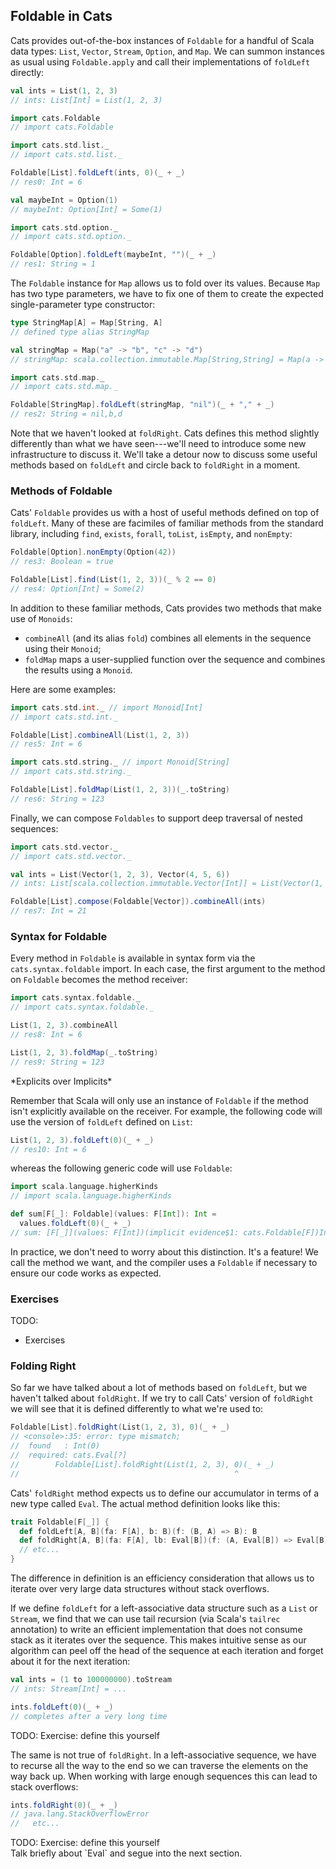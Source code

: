 ## Foldable in Cats

Cats provides out-of-the-box instances of `Foldable` for a handful of Scala data types: `List`, `Vector`, `Stream`, `Option`, and `Map`. We can summon instances as usual using `Foldable.apply` and call their implementations of `foldLeft` directly:

```scala
val ints = List(1, 2, 3)
// ints: List[Int] = List(1, 2, 3)

import cats.Foldable
// import cats.Foldable

import cats.std.list._
// import cats.std.list._

Foldable[List].foldLeft(ints, 0)(_ + _)
// res0: Int = 6

val maybeInt = Option(1)
// maybeInt: Option[Int] = Some(1)

import cats.std.option._
// import cats.std.option._

Foldable[Option].foldLeft(maybeInt, "")(_ + _)
// res1: String = 1
```

The `Foldable` instance for `Map` allows us to fold over its values. Because `Map` has two type parameters, we have to fix one of them to create the expected single-parameter type constructor:

```scala
type StringMap[A] = Map[String, A]
// defined type alias StringMap

val stringMap = Map("a" -> "b", "c" -> "d")
// stringMap: scala.collection.immutable.Map[String,String] = Map(a -> b, c -> d)

import cats.std.map._
// import cats.std.map._

Foldable[StringMap].foldLeft(stringMap, "nil")(_ + "," + _)
// res2: String = nil,b,d
```

Note that we haven't looked at `foldRight`. Cats defines this method slightly differently than what we have seen---we'll need to introduce some new infrastructure to discuss it. We'll take a detour now to discuss some useful methods based on `foldLeft` and circle back to `foldRight` in a moment.

### Methods of Foldable

Cats' `Foldable`  provides us with a host of useful methods defined on top of `foldLeft`. Many of these are facimiles of familiar methods from the standard library, including `find`, `exists`, `forall`, `toList`, `isEmpty`, and `nonEmpty`:

```scala
Foldable[Option].nonEmpty(Option(42))
// res3: Boolean = true

Foldable[List].find(List(1, 2, 3))(_ % 2 == 0)
// res4: Option[Int] = Some(2)
```

In addition to these familiar methods, Cats provides two methods that make use of `Monoids`:

- `combineAll` (and its alias `fold`) combines all elements in the sequence using their `Monoid`;
- `foldMap` maps a user-supplied function over the sequence and combines the results using a `Monoid`.

Here are some examples:

```scala
import cats.std.int._ // import Monoid[Int]
// import cats.std.int._

Foldable[List].combineAll(List(1, 2, 3))
// res5: Int = 6

import cats.std.string._ // import Monoid[String]
// import cats.std.string._

Foldable[List].foldMap(List(1, 2, 3))(_.toString)
// res6: String = 123
```

Finally, we can compose `Foldables` to support deep traversal of nested sequences:

```scala
import cats.std.vector._
// import cats.std.vector._

val ints = List(Vector(1, 2, 3), Vector(4, 5, 6))
// ints: List[scala.collection.immutable.Vector[Int]] = List(Vector(1, 2, 3), Vector(4, 5, 6))

Foldable[List].compose(Foldable[Vector]).combineAll(ints)
// res7: Int = 21
```

### Syntax for Foldable

Every method in `Foldable` is available in syntax form via the `cats.syntax.foldable` import. In each case, the first argument to the method on `Foldable` becomes the method receiver:

```scala
import cats.syntax.foldable._
// import cats.syntax.foldable._

List(1, 2, 3).combineAll
// res8: Int = 6

List(1, 2, 3).foldMap(_.toString)
// res9: String = 123
```

<div class="callout callout-info">
*Explicits over Implicits*

Remember that Scala will only use an instance of `Foldable` if the method isn't explicitly available on the receiver. For example, the following code will use the version of `foldLeft` defined on `List`:

```scala
List(1, 2, 3).foldLeft(0)(_ + _)
// res10: Int = 6
```

whereas the following generic code will use `Foldable`:

```scala
import scala.language.higherKinds
// import scala.language.higherKinds

def sum[F[_]: Foldable](values: F[Int]): Int =
  values.foldLeft(0)(_ + _)
// sum: [F[_]](values: F[Int])(implicit evidence$1: cats.Foldable[F])Int
```

In practice, we don't need to worry about this distinction. It's a feature! We call the method we want, and the compiler uses a `Foldable` if necessary to ensure our code works as expected.
</div>

### Exercises

<div class="callout callout-danger">
TODO:

- Exercises
</div>

### Folding Right

So far we have talked about a lot of methods based on `foldLeft`, but we haven't talked about `foldRight`. If we try to call Cats' version of `foldRight` we will see that it is defined differently to what we're used to:

```scala
Foldable[List].foldRight(List(1, 2, 3), 0)(_ + _)
// <console>:35: error: type mismatch;
//  found   : Int(0)
//  required: cats.Eval[?]
//        Foldable[List].foldRight(List(1, 2, 3), 0)(_ + _)
//                                                ^
```

Cats' `foldRight` method expects us to define our accumulator in terms of a new type called `Eval`. The actual method definition looks like this:

```scala
trait Foldable[F[_]] {
  def foldLeft[A, B](fa: F[A], b: B)(f: (B, A) => B): B
  def foldRight[A, B](fa: F[A], lb: Eval[B])(f: (A, Eval[B]) => Eval[B]): Eval[B]
  // etc...
}
```

The difference in definition is an efficiency consideration that allows us to iterate over very large data structures without stack overflows.

If we define `foldLeft` for a left-associative data structure such as a `List` or `Stream`, we find that we can use tail recursion (via Scala's `tailrec` annotation) to write an efficient implementation that does not consume stack as it iterates over the sequence. This makes intuitive sense as our algorithm can peel off the head of the sequence at each iteration and forget about it for the next iteration:

```scala
val ints = (1 to 100000000).toStream
// ints: Stream[Int] = ...

ints.foldLeft(0)(_ + _)
// completes after a very long time
```

<div class="callout callout-danger">
TODO: Exercise: define this yourself
</div>

The same is not true of `foldRight`. In a left-associative sequence, we have to recurse all the way to the end so we can traverse the elements on the way back up. When working with large enough sequences this can lead to stack overflows:

```scala
ints.foldRight(0)(_ + _)
// java.lang.StackOverflowError
//   etc...
```

<div class="callout callout-danger">
TODO: Exercise: define this yourself
</div>

<div class="callout callout-danger">
Talk briefly about `Eval` and segue into the next section.
</div>
